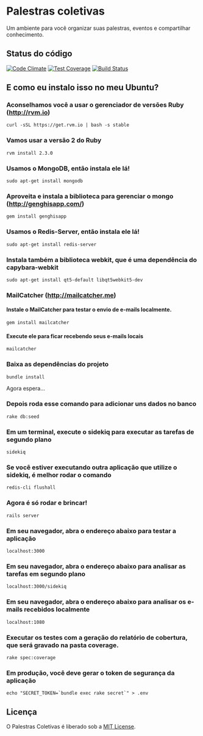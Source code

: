 # Palestras coletivas

Um ambiente para você organizar suas palestras, eventos e compartilhar conhecimento.

## Status do código

[![Code Climate](https://codeclimate.com/github/tasafo/palestras-coletivas/badges/gpa.svg)](https://codeclimate.com/github/tasafo/palestras-coletivas) [![Test Coverage](https://codeclimate.com/github/tasafo/palestras-coletivas/badges/coverage.svg)](https://codeclimate.com/github/tasafo/palestras-coletivas) [![Build Status](https://travis-ci.org/tasafo/palestras-coletivas.svg?branch=master)](https://travis-ci.org/tasafo/palestras-coletivas)

## E como eu instalo isso no meu Ubuntu?

### Aconselhamos você a usar o gerenciador de versões Ruby (http://rvm.io)

    curl -sSL https://get.rvm.io | bash -s stable

### Vamos usar a versão 2 do Ruby

    rvm install 2.3.0

### Usamos o MongoDB, então instala ele lá!

    sudo apt-get install mongodb

### Aproveita e instala a biblioteca para gerenciar o mongo (http://genghisapp.com/)

    gem install genghisapp

### Usamos o Redis-Server, então instala ele lá!

    sudo apt-get install redis-server

### Instala também a biblioteca webkit, que é uma dependência do capybara-webkit

    sudo apt-get install qt5-default libqt5webkit5-dev

### MailCatcher (http://mailcatcher.me)

#### Instale o MailCatcher para testar o envio de e-mails localmente.

    gem install mailcatcher

#### Execute ele para ficar recebendo seus e-mails locais

    mailcatcher

### Baixa as dependências do projeto

    bundle install

Agora espera...

### Depois roda esse comando para adicionar uns dados no banco

    rake db:seed

### Em um terminal, execute o sidekiq para executar as tarefas de segundo plano

    sidekiq

### Se você estiver executando outra aplicação que utilize o sidekiq, é melhor rodar o comando

    redis-cli flushall

### Agora é só rodar e brincar!

    rails server

### Em seu navegador, abra o endereço abaixo para testar a aplicação

    localhost:3000

### Em seu navegador, abra o endereço abaixo para analisar as tarefas em segundo plano

    localhost:3000/sidekiq

### Em seu navegador, abra o endereço abaixo para analisar os e-mails recebidos localmente

    localhost:1080

### Executar os testes com a geração do relatório de cobertura, que será gravado na pasta coverage.

    rake spec:coverage

### Em produção, você deve gerar o token de segurança da aplicação

    echo "SECRET_TOKEN=`bundle exec rake secret`" > .env

## Licença

O Palestras Coletivas é liberado sob a [MIT License](http://www.opensource.org/licenses/MIT).
